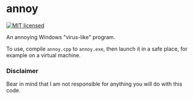 # annoy
[![MIT licensed](https://img.shields.io/badge/license-MIT-blue.svg)](./LICENSE)

An annoying Windows "virus-like" program.

To use, compile ```annoy.cpp``` to ```annoy.exe```, then launch it in a safe place, for example on a virtual machine.

### Disclaimer
Bear in mind that I am not responsible for anything you will do with this code.
